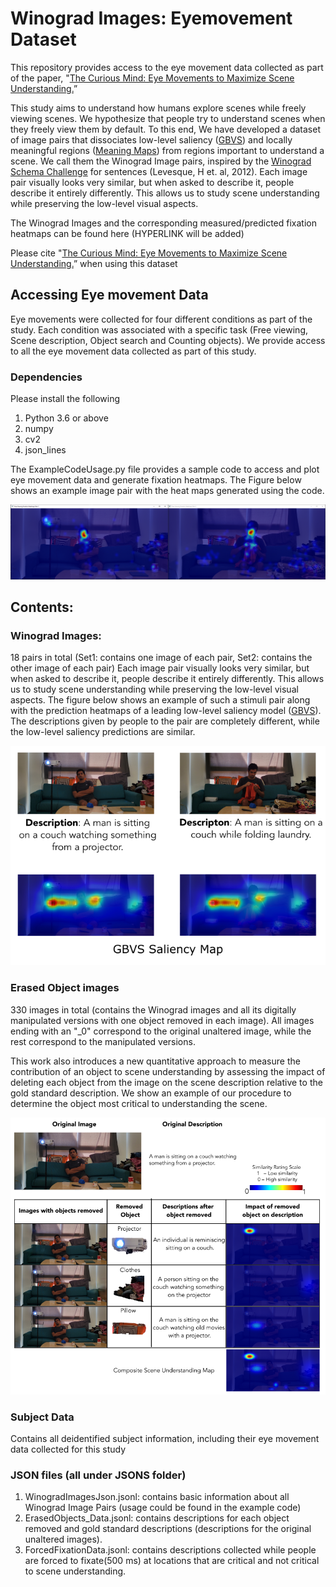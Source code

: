 # Winograd Images: Eyemovement Dataset 
This repository provides access to the eye movement data collected as part of the paper, "[The Curious Mind: Eye Movements to Maximize Scene Understanding.](https://osf.io/preprints/psyarxiv/6c8gf?raw=true)” 

This study aims to understand how humans explore scenes while freely viewing scenes. We hypothesize that people try to understand scenes when they freely view them by default. To this end, We have developed a dataset of image pairs that dissociates low-level saliency ([GBVS](http://papers.neurips.cc/paper/3095-graph-based-visual-saliency.pdf?raw=true)) and locally meaningful regions ([Meaning Maps](https://jov.arvojournals.org/article.aspx?articleid=2685927?raw=true)) from regions important to understand a scene. We call them the Winograd Image pairs, inspired by the [Winograd Schema Challenge](https://cs.nyu.edu/~davise/papers/WinogradSchemas/WS.html) for sentences (Levesque, H et. al, 2012). Each image pair visually looks very similar, but when asked to describe it, people describe it entirely differently. This allows us to study scene understanding while preserving the low-level visual aspects.

The Winograd Images and the corresponding measured/predicted fixation heatmaps can be found here (HYPERLINK will be added)

Please cite "[The Curious Mind: Eye Movements to Maximize Scene Understanding.](https://osf.io/preprints/psyarxiv/6c8gf?raw=true)” when using this dataset

## Accessing Eye movement Data
Eye movements were collected for four different conditions as part of the study. Each condition was associated with a specific task (Free viewing, Scene description, Object search and Counting objects). We provide access to all the eye movement data collected as part of this study. 
### Dependencies
Please install the following
1. Python 3.6 or above
2. numpy
3. cv2
4. json_lines

The ExampleCodeUsage.py file provides a sample code to access and plot eye movement data and generate fixation heatmaps. The Figure below shows an example image pair with the heat maps generated using the code.

![Alt text](/ReadMeFiles/ExampleImagePair.png?raw=true "Optional Title")


## Contents:

### Winograd Images: 
18 pairs in total (Set1: contains one image of each pair, Set2: contains the other image of each pair)
Each image pair visually looks very similar, but when asked to describe it, people describe it entirely differently. This allows us to study scene understanding while preserving the low-level visual aspects. The figure below shows an example of such a stimuli pair along with the prediction heatmaps of a leading low-level saliency model ([GBVS](http://papers.neurips.cc/paper/3095-graph-based-visual-saliency.pdf?raw=true)). The descriptions given by people to the pair are completely different, while the low-level saliency predictions are similar.

![Alt text](/ReadMeFiles/WinogradExample.png?raw=true "Optional Title")

### Erased Object images
330 images in total (contains the Winograd images and all its digitally manipulated versions with one object removed in each image). All images ending with an "_0" correspond to the original unaltered image, while the rest correspond to the manipulated versions.

This work also introduces a new quantitative approach to measure the contribution of an object to scene understanding by assessing the impact of deleting each object from the image on the scene description relative to the gold standard description. We show an example of our procedure to determine the object most critical to understanding the scene.

![Alt text](/ReadMeFiles/ObjectErasureProcedure.png?raw=true "Optional Title")

### Subject Data
Contains all deidentified subject information, including their eye movement data collected for this study
### JSON files (all under JSONS folder)
1. WinogradImagesJson.jsonl: contains basic information about all Winograd Image Pairs (usage could be found in the example code)
2. ErasedObjects_Data.jsonl: contains descriptions for each object removed and gold standard descriptions (descriptions for the original unaltered images).
3. ForcedFixationData.jsonl: contains descriptions collected while people are forced to fixate(500 ms) at locations that are critical and not critical to scene understanding. 



